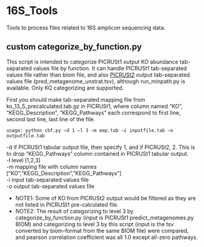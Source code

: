# 16S_Tools
Tools to process files related to 16S amplicon sequencing data.
## custom categorize_by_function.py
This script is intended to categorize PICRUSt1 output KO abundance tab-separated values file by function. It can handle PICRUSt1 tab-separated values file rather than biom file, and also [PICRUSt2](https://github.com/picrust/picrust2) output tab-separated values file (pred_metagenome_unstrat.tsv), although run_minpath.py is available. Only KO categorizing are supported.

First you should make tab-separated mapping file from ko_13_5_precalculated.tab.gz in PICRUSt1, where column named “KO”, “KEGG_Description”, “KEGG_Pathways” each correspond to first line, second last line, last line of the file.

`usage: python cbf.py –d 1 –l 3 –m map.tab –i inputfile.tab –o outputfile.tab`

-d if PICRUSt1 tabular output file, then specify 1, and if PICRUSt2, 2. This is to drop “KEGG_Pathways” column contained in PICRUSt1 tabular output.  
-l level [1,2,3]  
-m mapping file with column names [“KO”,”KEGG_Description”,”KEGG_Pathways”]  
-i input tab-separated values file  
-o output tab-separated values file  

- NOTE1: Some of KO from PICRUSt2 output would be filtered as they are not listed in PICRUSt1 pre-calculated file.
- NOTE2: The result of categorizing to level 3 by categorize_by_function.py (input is PICRUSt1 predict_metagenomes.py BIOM) and categorizing to level 3 by this script (input is the tsv converted by biom-format from the same BIOM file) were compared, and pearson correlation coefficient was all 1.0 except all-zero pathways.
